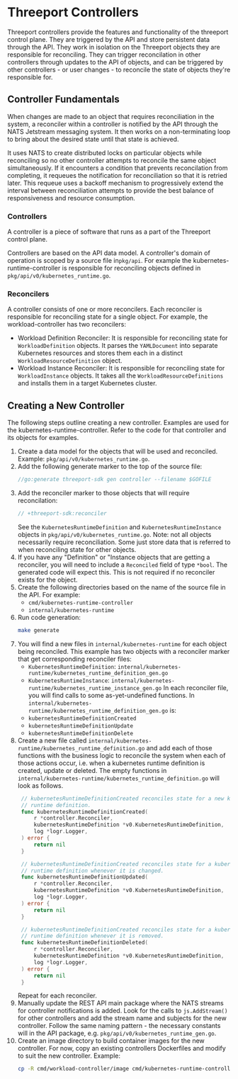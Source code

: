 # Threeport Controllers

Threeport controllers provide the features and functionality of the threeport
control plane.  They are triggered by the API and store persistent data through
the API.  They work in isolation on the Threeport objects they are responsible
for reconciling.  They can trigger reconcilation in other controllers through
updates to the API of objects, and can be triggered by other controllers - or
user changes - to reconcile the state of objects they're responsible for.

## Controller Fundamentals

When changes are made to an object that requires reconciliation in the system,
a reconciler within a controller is notified by the API through the NATS
Jetstream messaging system.  It then works on a non-terminating loop to bring
about the desired state until that state is achieved.

It uses NATS to create distributed locks on particular objects while reconciling
so no other controller attempts to reconcile the same object simultaneously.  If
it encounters a condition that prevents reconcilation from completing, it
requeues the notification for reconciliation so that it is retried later.  This
requeue uses a backoff mechanism to progressively extend the interval between
reconciliation attempts to provide the best balance of responsiveness and
resource consumption.

### Controllers

A controller is a piece of software that runs as a part of the Threeport control
plane.

Controllers are based on the API data model.  A controller's domain of operation
is scoped by a source file in`pkg/api`.  For example the
kubernetes-runtime-controller is responsible for reconciling objects defined in
`pkg/api/v0/kubernetes_runtime.go`.

### Reconcilers

A controller consists of one or more reconcilers.  Each reconciler is
responsible for reconciling state for a single object.  For example, the
workload-controller has two reconcilers:

* Workload Definition Reconciler:  It is responsible for reconciling state for
  `WorkloadDefinition` objects.  It parses the `YAMLDocument` into separate
  Kubernetes resources and stores them each in a distinct
  `WorkloadResourceDefinition` object.
* Workload Instance Reconciler:  It is responsible for reconciling state for
  `WorkloadInstance` objects.  It takes all the `WorkloadResourceDefinitions`
  and installs them in a target Kubernetes cluster.

## Creating a New Controller

The following steps outline creating a new controller.  Examples are used for
the kubernetes-runtime-controller.  Refer to the code for that controller and
its objects for examples.

1. Create a data model for the objects that will be used and reconciled.
   Example: `pkg/api/v0/kubernetes_runtime.go`.
1. Add the following generate marker to the top of the source file:
   ```go
   //go:generate threeport-sdk gen controller --filename $GOFILE
   ```
1. Add the reconciler marker to those objects that will require reconcilation:
   ```go
   // +threeport-sdk:reconciler
   ```
   See the `KubernetesRuntimeDefinition` and `KubernetesRuntimeInstance` objects in
   `pkg/api/v0/kubernetes_runtime.go`.
   Note: not all objects necessarily require reconciliation.  Some just store
   data that is referred to when reconciling state for other objects.
1. If you have any "Definition" or "Instance objects that are getting a
   reconciler, you will need to include a `Reconciled` field of type `*bool`.
   The generated code will expect this.  This is not required if no reconciler
   exists for the object.
1. Create the following directories based on the name of the source file in the
   API.  For example:
   * `cmd/kubernetes-runtime-controller`
   * `internal/kubernetes-runtime`
1. Run code generation:
   ```bash
   make generate
   ```
1. You will find a new files in `internal/kubernetes-runtime` for each object being
   reconciled.  This example has two objects with a reconciler marker that get
   corresponding reconciler files:
   * `KubernetesRuntimeDefinition`: `internal/kubernetes-runtime/kubernetes_runtime_definition_gen.go`
   * `KubernetesRuntimeInstance`: `internal/kubernetes-runtime/kubernetes_runtime_instance_gen.go`
   In each reconciler file, you will find calls to some  as-yet-undefined
   functions.  In `internal/kubernetes-runtime/kubernetes_runtime_definition_gen.go`
   is:
   * `kubernetesRuntimeDefinitionCreated`
   * `kubernetesRuntimeDefinitionUpdate`
   * `kubernetesRuntimeDefinitionDelete`
1. Create a new file called `internal/kubernetes-runtime/kubernetes_runtime_definition.go`
   and add each of those functions
   with the business logic to reconcile the system when each of those actions
   occur, i.e. when a kubernetes runtime definition is created, update or deleted.
   The empty functions in
   `internal/kubernetes-runtime/kubernetes_runtime_definition.go` will look as
   follows.
   ```go
    // kubernetesRuntimeDefinitionCreated reconciles state for a new kubernetes
    // runtime definition.
    func kubernetesRuntimeDefinitionCreated(
        r *controller.Reconciler,
        kubernetesRuntimeDefinition *v0.KubernetesRuntimeDefinition,
        log *logr.Logger,
    ) error {
        return nil
    }

    // kubernetesRuntimeDefinitionCreated reconciles state for a kubernetes
    // runtime definition whenever it is changed.
    func kubernetesRuntimeDefinitionUpdated(
        r *controller.Reconciler,
        kubernetesRuntimeDefinition *v0.KubernetesRuntimeDefinition,
        log *logr.Logger,
    ) error {
        return nil
    }

    // kubernetesRuntimeDefinitionCreated reconciles state for a kubernetes
    // runtime definition whenever it is removed.
    func kubernetesRuntimeDefinitionDeleted(
        r *controller.Reconciler,
        kubernetesRuntimeDefinition *v0.KubernetesRuntimeDefinition,
        log *logr.Logger,
    ) error {
        return nil
    }
   ```
   Repeat for each reconciler.
1. Manually update the REST API main package where the NATS streams for
   controller notifications is added.  Look for the calls to `js.AddStream()`
   for other controllers and add the stream name and subjects for the new
   controller.  Follow the same naming pattern - the necessary constants will
   in the API package, e.g. `pkg/api/v0/kubernetes_runtime_gen.go`.
1. Create an image directory to build container images for the new controller.
   For now, copy an existing controllers Dockerfiles and modify to suit the new
   controller.
   Example:
   ```bash
   cp -R cmd/workload-controller/image cmd/kubernetes-runtime-controller
   ```


